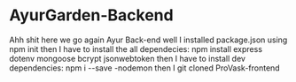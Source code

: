 # AyurGarden-Backend
Ahh shit here we go again Ayur Back-end
well I installed package.json using npm init
then I have to install the all dependecies:
npm install express dotenv mongoose bcrypt jsonwebtoken
then I have to install dev dependencies:
npm i --save -nodemon
then I git cloned ProVask-frontend
